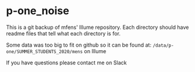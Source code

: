 # p-one\_noise

This is a git backup of mfens' Illume repository. Each directory should have readme files that
tell what each directory is for.

Some data was too big to fit on github so it can be found at:
`/data/p-one/SUMMER_STUDENTS_2020/mens` on Illume

If you have questions please contact me on Slack
